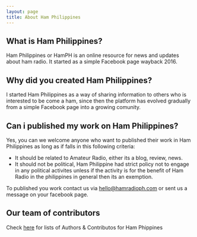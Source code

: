 ```yaml
---
layout: page
title: About Ham Philippines
---
```


## What is Ham Philippines?

Ham Philippines or HamPH is an online resource for news and updates about ham radio. It started as a simple Facebook page wayback 2016.

## Why did you created Ham Philippines?

I started Ham Philippines as a way of sharing information to others who is interested to be come a ham, since then the platform has evolved gradually from a simple Facebook page into a growing comunity.

## Can i published my work on Ham Philippines?

Yes, you can we welcome anyone who want to published their work in Ham Philippines as long as if falls in this following criteria:

- It should be related to Amateur Radio, either its a blog, review, news.
- It should not be political, Ham Philippine had strict policy not to engage in any political activites unless if the activity is for the benefit of Ham Radio in the philippines in general then its an exemption.

To published you work contact us via hello@hamradioph.com or sent us a message on your facebook page.

## Our team of contributors

Check [here](/authors) for lists of Authors & Contributos for Ham Phippines